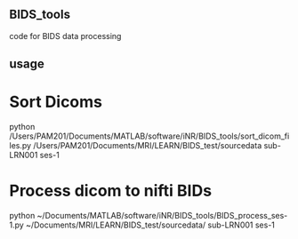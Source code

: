## BIDS_tools
 code for BIDS data processing


## usage

# Sort Dicoms

python /Users/PAM201/Documents/MATLAB/software/iNR/BIDS_tools/sort_dicom_files.py /Users/PAM201/Documents/MRI/LEARN/BIDS_test/sourcedata sub-LRN001 ses-1

# Process dicom to nifti BIDs

python ~/Documents/MATLAB/software/iNR/BIDS_tools/BIDS_process_ses-1.py ~/Documents/MRI/LEARN/BIDS_test/sourcedata/ sub-LRN001 ses-1